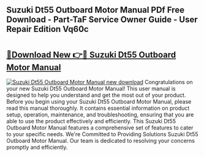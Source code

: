 ## Suzuki Dt55 Outboard Motor Manual PDf Free Download - Part-TaF Service Owner Guide - User Repair Edition Vq60c

# <h2><a href="http://bc70024.oget.top/?id=Suzuki+Dt55+Outboard+Motor+Manual">🔗Download New 👉🔴 Suzuki Dt55 Outboard Motor Manual</a></h2>

[![Suzuki Dt55 Outboard Motor Manual new download](https://i.imgur.com/5g1atiW.png)](http://bc70024.oget.top/?id=Suzuki+Dt55+Outboard+Motor+Manual)
Congratulations on your new Suzuki Dt55 Outboard Motor Manual! This user manual is designed to help you understand and get the most out of your product. Before you begin using your Suzuki Dt55 Outboard Motor Manual, please read this manual thoroughly. It contains essential information on product setup, operation, maintenance, and troubleshooting, ensuring that you are able to use the product effectively and efficiently. This Suzuki Dt55 Outboard Motor Manual features a comprehensive set of features to cater to your specific needs. We're Committed to Providing Solutions Suzuki Dt55 Outboard Motor Manual. Our team is dedicated to resolving your concerns promptly and efficiently.
